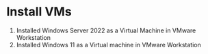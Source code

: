 # Install VMs

1. Installed Windows Server 2022 as a Virtual Machine in VMware Workstation
2. Installed Windows 11 as a Virtual machine in VMware Workstation